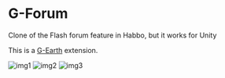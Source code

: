 # G-Forum

Clone of the Flash forum feature in Habbo, but it works for Unity

This is a [G-Earth](https://github.com/sirjonasxx/G-Earth) extension.



![img1](https://i.imgur.com/Iekbsfh.png)
![img2](https://i.ibb.co/V2rxSTj/image.png)
![img3](https://i.ibb.co/zJ8HwxW/image.png)

